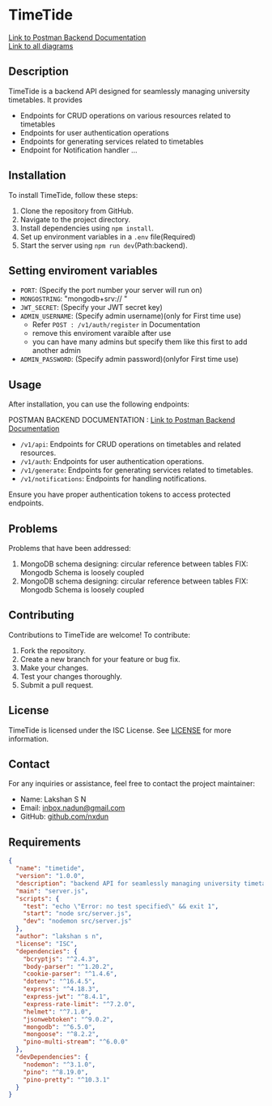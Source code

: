 # TimeTide
[Link to Postman Backend Documentation](https://documenter.getpostman.com/view/28802704/2sA35BbPtc)</br>
[Link to all diagrams](https://documenter.getpostman.com/view/28802704/2sA35BbPtc)

## Description

TimeTide is a backend API designed for seamlessly managing university timetables. It provides
- Endpoints for CRUD operations on various resources related to timetables
- Endpoints for user authentication operations
- Endpoints for generating services related to timetables
- Endpoint for Notification handler
...

## Installation

To install TimeTide, follow these steps:

1. Clone the repository from GitHub.
2. Navigate to the project directory.
3. Install dependencies using `npm install`.
4. Set up environment variables in a `.env` file(Required)
5. Start the server using `npm run dev`(Path:backend).

## Setting enviroment variables

- `PORT`: (Specify the port number your server will run on)
- `MONGOSTRING`: "mongodb+srv:// "
- `JWT_SECRET`: (Specify your JWT secret key)
- `ADMIN_USERNAME`: (Specify admin username)(only for First time use)
	- Refer `POST : /v1/auth/register` in Documentation
	- remove this enviroment varaible after use
	- you can have many admins but specify them like this first to add another admin
- `ADMIN_PASSWORD`: (Specify admin password)(onlyfor First time use)

## Usage

After installation, you can use the following endpoints:

POSTMAN BACKEND DOCUMENTATION : [Link to Postman Backend Documentation]([>>](https://documenter.getpostman.com/view/28802704/2sA35BbPtc)) 

- `/v1/api`: Endpoints for CRUD operations on timetables and related resources.
- `/v1/auth`: Endpoints for user authentication operations.
- `/v1/generate`: Endpoints for generating services related to timetables.
- `/v1/notifications`: Endpoints for handling notifications.

Ensure you have proper authentication tokens to access protected endpoints.

## Problems

Problems that have been addressed:

1. MongoDB schema designing: circular reference between tables
		FIX: Mongodb Schema is loosely coupled
2. MongoDB schema designing: circular reference between tables
		FIX: Mongodb Schema is loosely coupled

## Contributing

Contributions to TimeTide are welcome! To contribute:

1. Fork the repository.
2. Create a new branch for your feature or bug fix.
3. Make your changes.
4. Test your changes thoroughly.
5. Submit a pull request.

## License

TimeTide is licensed under the ISC License. See [LICENSE](LICENSE) for more information.

## Contact

For any inquiries or assistance, feel free to contact the project maintainer:

- Name: Lakshan S N
- Email: [inbox.nadun@gmail.com](mailto:inbox.nadun@gmail.com)
- GitHub: [github.com/nxdun](https://github.com/nxdun)


## Requirements

```json
{
  "name": "timetide",
  "version": "1.0.0",
  "description": "backend API for seamlessly managing university timetables",
  "main": "server.js",
  "scripts": {
    "test": "echo \"Error: no test specified\" && exit 1",
    "start": "node src/server.js",
    "dev": "nodemon src/server.js"
  },
  "author": "lakshan s n",
  "license": "ISC",
  "dependencies": {
    "bcryptjs": "^2.4.3",
    "body-parser": "^1.20.2",
    "cookie-parser": "^1.4.6",
    "dotenv": "^16.4.5",
    "express": "^4.18.3",
    "express-jwt": "^8.4.1",
    "express-rate-limit": "^7.2.0",
    "helmet": "^7.1.0",
    "jsonwebtoken": "^9.0.2",
    "mongodb": "^6.5.0",
    "mongoose": "^8.2.2",
    "pino-multi-stream": "^6.0.0"
  },
  "devDependencies": {
    "nodemon": "^3.1.0",
    "pino": "^8.19.0",
    "pino-pretty": "^10.3.1"
  }
}
```